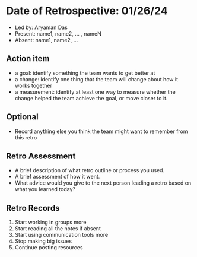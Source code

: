 # Date of Retrospective: 01/26/24

* Led by: Aryaman Das
* Present: name1, name2, ... , nameN
* Absent: name1, name2, ...

## Action item

* a goal: identify something the team wants to get better at
* a change: identify one thing that the team will change about how it works together
* a measurement: identify at least one way to measure whether the change helped the team achieve the goal, or move closer to it.

## Optional

* Record anything else you think the team might want to remember from this retro

## Retro Assessment

* A brief description of what retro outline or process you used.
* A brief assessment of how it went.
* What advice would you give to the next person leading a retro
  based on what you learned today?

## Retro Records

1. Start working in groups more
2. Start reading all the notes if absent
3. Start using communication tools more 
4. Stop making big issues
5. Continue posting resources 


